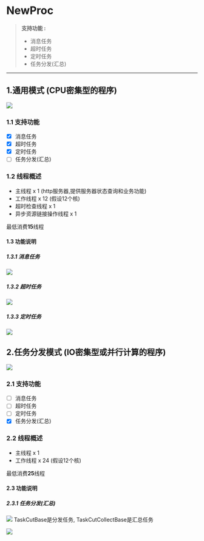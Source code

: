# NewProc
>**支持功能 :**
> * 消息任务
> * 超时任务
> * 定时任务
> * 任务分发(汇总)

---

## 1.通用模式 (CPU密集型的程序)
![](https://raw.githubusercontent.com/coolulu/notes/master/_image/NewProc/model_normal.png)

### 1.1 支持功能
* [x]   消息任务
* [x]   超时任务
* [x]   定时任务
* [ ]   任务分发(汇总)

### 1.2 线程概述
* 主线程 x 1 (http服务器,提供服务器状态查询和业务功能)
* 工作线程 x 12 (假设12个核)
* 超时检查线程 x 1
* 异步资源链接操作线程 x 1

最低消费**15**线程

#### 1.3 功能说明

##### 1.3.1 消息任务
![](https://raw.githubusercontent.com/coolulu/notes/master/_image/NewProc/task_msg.png)

##### 1.3.2 超时任务
![](https://raw.githubusercontent.com/coolulu/notes/master/_image/NewProc/task_timeout.png)

##### 1.3.3 定时任务
![](https://raw.githubusercontent.com/coolulu/notes/master/_image/NewProc/task_clock.png)




## 2.任务分发模式 (IO密集型或并行计算的程序)
![](https://raw.githubusercontent.com/coolulu/notes/master/_image/NewProc/model_cut.png)

### 2.1 支持功能
* [ ]   消息任务
* [ ]   超时任务
* [ ]   定时任务
* [x]   任务分发(汇总)

### 2.2 线程概述
* 主线程 x 1
* 工作线程 x 24 (假设12个核)

最低消费**25**线程

#### 2.3 功能说明

##### 2.3.1 任务分发(汇总)

![](https://raw.githubusercontent.com/coolulu/notes/master/_image/NewProc/task_cut_1.png)
TaskCutBase是分发任务, TaskCutCollectBase是汇总任务

![](https://raw.githubusercontent.com/coolulu/notes/master/_image/NewProc/task_cut_2.png)
